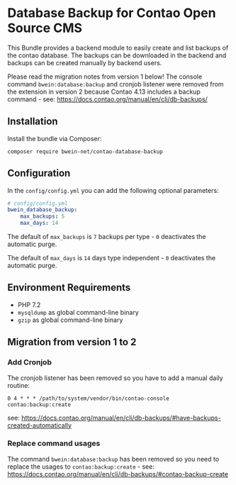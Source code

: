 # Database Backup for Contao Open Source CMS

This Bundle provides a backend module to easily create and list backups of the contao database. The backups can be
downloaded in the backend and backups can be created manually by backend users.

Please read the migration notes from version 1 below!
The console command `bwein:database:backup` and cronjob listener were removed from the extension in version 2 because
Contao 4.13 includes a backup command - see: https://docs.contao.org/manual/en/cli/db-backups/

## Installation

Install the bundle via Composer:

```
composer require bwein-net/contao-database-backup
```


## Configuration

In the ``config/config.yml`` you can add the following optional parameters:

```yaml
# config/config.yml
bwein_database_backup:
    max_backups: 5
    max_days: 14
```

The default of ``max_backups`` is ``7`` backups per type - ``0`` deactivates the automatic purge.

The default of ``max_days`` is ``14`` days type independent - ``0`` deactivates the automatic purge.

## Environment Requirements

- PHP 7.2
- `mysqldump` as global command-line binary
- `gzip` as global command-line binary

## Migration from version 1 to 2

### Add Cronjob

The cronjob listener has been removed so you have to add a manual daily routine:

```
0 4 * * * /path/to/system/vendor/bin/contao-console contao:backup:create
```

see: https://docs.contao.org/manual/en/cli/db-backups/#have-backups-created-automatically

### Replace command usages

The command `bwein:database:backup` has been removed so you need to replace the usages to `contao:backup:create` -
see: https://docs.contao.org/manual/en/cli/db-backups/#contao-backup-create

